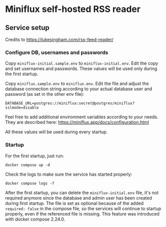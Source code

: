 
# Miniflux self-hosted RSS reader

## Service setup

Credits to https://lukesingham.com/rss-feed-reader/

### Configure DB, usernames and passwords

Copy `miniflux-initial.sample.env` to `miniflux-initial.env`. Edit the copy and set usernames and passwords.
These values will be used only during the first startup.

Copy `miniflux.sample.env` to `miniflux.env`. Edit the file and adjust the database connection string according to your actual database user and password (as set in the other env file):

```
DATABASE_URL=postgres://miniflux:secret@postgres/miniflux?sslmode=disable
```

Feel free to add additional environment variables according to your needs. They are described here: https://miniflux.app/docs/configuration.html

All these values will be used during every startup.

### Startup

For the first startup, just run:

```
docker compose up -d
```

Check the logs to make sure the service has started properly:

```
docker compose logs -f
```

After the first startup, you can delete the `miniflux-initial.env` file, it's not required anymore since the database and admin user has been created during first startup.
The file is set as optional because of the added `required: false` in the compose file, so the services will continue to startup properly, even if the referenced file is missing.
This feature was introduced with docker compose 2.24.0.
